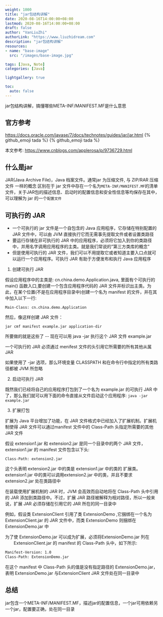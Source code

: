 ```yaml
---
weight: 1000
title: "jar包结构讲解"
date: 2020-08-16T14:00:00+08:00
lastmod: 2020-08-16T14:00:00+08:00
draft: false
author: "VanLiuZhi"
authorLink: "https://www.liuzhidream.com"
description: "jar包结构讲解"
resources:
- name: "base-image"
  src: "/images/base-image.jpg"

tags: [Java, Note]
categories: [Java]

lightgallery: true

toc:
  auto: false
---
```


jar包结构讲解，搞懂哪些META-INF/MANIFEST.MF是什么意思

## 官方参考

https://docs.oracle.com/javase/7/docs/technotes/guides/jar/jar.html {% github_emoji tada %} {% github_emoji tada %}

本文参考: https://www.cnblogs.com/applerosa/p/9736729.html

## 什么是jar

JAR(Java Archive File)，Java 档案文件。通常jar 为压缩文件, 与 ZIP/RAR 压缩文件 一样的概念
区别在于 jar 文件中存在一个名为`META-INF/MANIFEST.MF`的清单文件，关于JAR包的描述信息、启动时的配置信息和安全性信息等均保存在其中，可以理解为 jar 的一个`配置文件`

## 可执行的 JAR

- 一个可执行的 jar 文件是一个自包含的 Java 应用程序，它存储在特别配置的JAR 文件中，可以由 JVM 直接执行它而无需事先提取文件或者设置类路径
- 要运行存储在非可执行的 JAR 中的应用程序，必须将它加入到你的类路径中，并用名字调用应用程序的主类。就是我们常说的”第三方类库的概念”
- 但是使用可执行的 JAR 文件，我们可以不用提取它或者知道主要入口点就可以运行一个应用程序。可执行 JAR 有助于方便发布和执行 Java 应用程序

1. 创建可执行 JAR

假设应用程序中的主类是: cn.china.demo.Application.java, 里面有个可执行的main() 函数入口,要创建一个包含应用程序代码的 JAR 文件并标识出主类。为此，在某个位置(不是在应用程序目录中)创建一个名为 manifest 的文件，并在其中加入以下一行:

`Main-Class: cn.china.demo.Application`

然后，像这样创建 JAR 文件：

`jar cmf manifest example.jar application-dir`

所要做的就是这些了 -- 现在可以用 java -jar 执行这个 JAR 文件 example.jar

一个可执行的 JAR 必须通过 menifest 文件的头引用它所需要的所有其他从属 JAR

如果使用了 -jar 选项，那么环境变量 CLASSPATH 和在命令行中指定的所有类路径都被 JVM 所忽略

2. 启动可执行 JAR

既然我们已经将自己的应用程序打包到了一个名为 example.jar 的可执行 JAR 中了，那么我们就可以用下面的命令直接从文件启动这个应用程序:
`java -jar example.jar`

3. 扩展打包

扩展为 Java 平台增加了功能，在 JAR 文件格式中已经加入了扩展机制。扩展机制使得 JAR 文件可以通过manifest 文件中的 Class-Path 头指定所需要的其他 JAR 文件

假设 extension1.jar 和 extension2.jar 是同一个目录中的两个 JAR 文件，extension1.jar 的 manifest 文件包含以下头:

`Class-Path: extension2.jar`

这个头表明 extension2.jar 中的类是 extension1.jar 中的类的 扩展类。extension1.jar 中的类可以调用extension2.jar 中的类，并且不要求 extension2.jar 处在类路径中

在装载使用扩展机制的 JAR 时，JVM 会高效而自动地将在 Class-Path 头中引用的 JAR 添加到类路径中。不过，扩展 JAR 路径被解释为相对路径，所以一般来说，扩展 JAR 必须存储在引用它的 JAR 所在的同一目录中

例如，假设类 ExtensionClient 引用了类 ExtensionDemo ,它捆绑在一个名为 ExtensionClient.jar 的 JAR 文件中，而类 ExtensionDemo 则捆绑在 ExtensionDemo.jar 中

为了使 ExtensionDemo.jar 可以成为扩展，必须将ExtensionDemo.jar 列在 　　ExtensionClient.jar 的 manifest 的 Class-Path 头中，如下所示:

```sh
Manifest-Version: 1.0
Class-Path: ExtensionDemo.jar
```

在这个 manifest 中 Class-Path 头的值是没有指定路径的 ExtensionDemo.jar，表明 ExtensionDemo.jar 与ExtensionClient JAR 文件处在同一目录中

## 总结

jar包含一个META-INF/MANIFEST.MF，描述jar的配置信息，一个jar可用依赖另一个jar，配置要正确，处在同一目录
